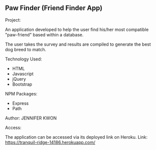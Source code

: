 ## Paw Finder (Friend Finder App)

Project:

An application developed to help the user find his/her most compatible "paw-friend" based within a  database. 

The user takes the survey and results are compiled to generate the best dog breed to match. 

Technology Used:
- HTML
- Javascript
- jQuery
- Bootstrap

NPM Packages:
- Express
- Path

Author: JENNIFER KWON

Access:

The application can be accessed via its deployed link on Heroku. 
Link: https://tranquil-ridge-14186.herokuapp.com/